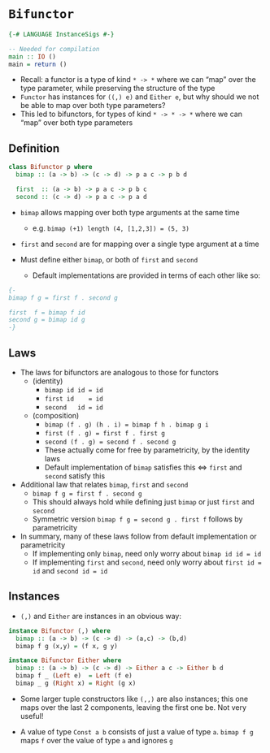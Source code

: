 # `Bifunctor`

``` haskell
{-# LANGUAGE InstanceSigs #-}

-- Needed for compilation
main :: IO ()
main = return ()
```

-   Recall: a functor is a type of kind `* -> *` where we can “map” over
    the type parameter, while preserving the structure of the type
-   `Functor` has instances for `((,) e)` and `Either e`, but why should
    we not be able to map over both type parameters?
-   This led to bifunctors, for types of kind `* -> * -> *` where we can
    “map” over both type parameters

## Definition

``` haskell
class Bifunctor p where
  bimap :: (a -> b) -> (c -> d) -> p a c -> p b d

  first  :: (a -> b) -> p a c -> p b c
  second :: (c -> d) -> p a c -> p a d
```

-   `bimap` allows mapping over both type arguments at the same time

    -   e.g. `bimap (+1) length (4, [1,2,3]) = (5, 3)`

-   `first` and `second` are for mapping over a single type argument at
    a time

-   Must define either `bimap`, or both of `first` and `second`

    -   Default implementations are provided in terms of each other like
        so:

``` haskell
{-
bimap f g = first f . second g

first  f = bimap f id
second g = bimap id g
-}
```

## Laws

-   The laws for bifunctors are analogous to those for functors
    -   (identity)
        -   `bimap id id = id`
        -   `first id    = id`
        -   `second   id = id`
    -   (composition)
        -   `bimap (f . g) (h . i) = bimap f h . bimap g i`
        -   `first (f . g) = first f . first g`
        -   `second (f . g) = second f . second g`
        -   These actually come for free by parametricity, by the
            identity laws
        -   Default implementation of `bimap` satisfies this \<=>
            `first` and `second` satisfy this
-   Additional law that relates `bimap`, `first` and `second`
    -   `bimap f g = first f . second g`
    -   This should always hold while defining just `bimap` or just
        `first` and `second`
    -   Symmetric version `bimap f g = second g . first f` follows by
        parametricity
-   In summary, many of these laws follow from default implementation or
    parametricity
    -   If implementing only `bimap`, need only worry about
        `bimap id id = id`
    -   If implementing `first` and `second`, need only worry about
        `first id = id` and `second id = id`

## Instances

-   `(,)` and `Either` are instances in an obvious way:

``` haskell
instance Bifunctor (,) where
  bimap :: (a -> b) -> (c -> d) -> (a,c) -> (b,d)
  bimap f g (x,y) = (f x, g y)

instance Bifunctor Either where
  bimap :: (a -> b) -> (c -> d) -> Either a c -> Either b d
  bimap f _ (Left e)  = Left (f e)
  bimap _ g (Right x) = Right (g x)
```

-   Some larger tuple constructors like `(,,)` are also instances; this
    one maps over the last 2 components, leaving the first one be. Not
    very useful!

-   A value of type `Const a b` consists of just a value of type `a`.
    `bimap f g` maps `f` over the value of type `a` and ignores `g`
